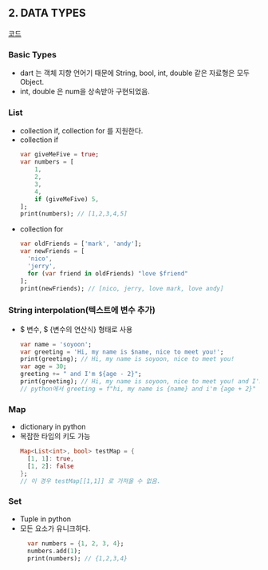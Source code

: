 ## 2. DATA TYPES
[코드](../sources/2-DataTypes.dart)

### Basic Types

- dart 는 객체 지향 언어기 때문에 String, bool, int, double 같은 자료형은 모두 Object.
- int, double 은 num을 상속받아 구현되었음.

### List
- collection if, collection for 를 지원한다.
- collection if
    ```dart
    var giveMeFive = true;
    var numbers = [
        1,
        2,
        3,
        4,
        if (giveMeFive) 5,
    ];
    print(numbers); // [1,2,3,4,5]
    ```
- collection for
    ```dart
    var oldFriends = ['mark', 'andy'];
    var newFriends = [
      'nico',
      'jerry',
      for (var friend in oldFriends) "love $friend"
    ];
    print(newFriends); // [nico, jerry, love mark, love andy]
    ```


### String interpolation(텍스트에 변수 추가)

- &#36; 변수, &#36; {변수의 연산식} 형태로 사용
  ```dart
  var name = 'soyoon';
  var greeting = 'Hi, my name is $name, nice to meet you!';
  print(greeting); // Hi, my name is soyoon, nice to meet you!
  var age = 30;
  greeting += " and I'm ${age - 2}";
  print(greeting); // Hi, my name is soyoon, nice to meet you! and I'm 28
  // python에서 greeting = f"hi, my name is {name} and i'm {age + 2}"
  ```

### Map
- dictionary in python
- 복잡한 타입의 키도 가능
    ```dart
    Map<List<int>, bool> testMap = {
      [1, 1]: true,
      [1, 2]: false
    };
    // 이 경우 testMap[[1,1]] 로 가져올 수 없음.
    ```
  

### Set
- Tuple in python
- 모든 요소가 유니크하다.
  ```dart
    var numbers = {1, 2, 3, 4};
    numbers.add(1);
    print(numbers); // {1,2,3,4}
  ```


    


